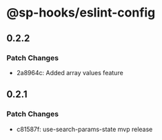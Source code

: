# @sp-hooks/eslint-config

## 0.2.2

### Patch Changes

- 2a8964c: Added array values feature

## 0.2.1

### Patch Changes

- c81587f: use-search-params-state mvp release
